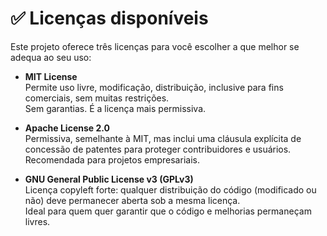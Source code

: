 # ✅ Licenças disponíveis

Este projeto oferece três licenças para você escolher a que melhor se adequa ao seu uso:

- **MIT License**  
  Permite uso livre, modificação, distribuição, inclusive para fins comerciais, sem muitas restrições.  
  Sem garantias. É a licença mais permissiva.

- **Apache License 2.0**  
  Permissiva, semelhante à MIT, mas inclui uma cláusula explícita de concessão de patentes para proteger contribuidores e usuários.  
  Recomendada para projetos empresariais.

- **GNU General Public License v3 (GPLv3)**  
  Licença copyleft forte: qualquer distribuição do código (modificado ou não) deve permanecer aberta sob a mesma licença.  
  Ideal para quem quer garantir que o código e melhorias permaneçam livres.
